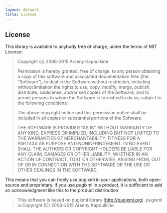 ```yaml
---
layout: default
title: License
---
```


## License

This library is available to anybody free of charge, under the terms of MIT License:

> Copyright (c) 2006-2015 Arseny Kapoulkine
>
> Permission is hereby granted, free of charge, to any person obtaining a copy of this software and associated documentation files (the "Software"), to deal in the Software without restriction, including without limitation the rights to use, copy, modify, merge, publish, distribute, sublicense, and/or sell copies of the Software, and to permit persons to whom the Software is furnished to do so, subject to the following conditions:
>
> The above copyright notice and this permission notice shall be included in all copies or substantial portions of the Software.
>
> THE SOFTWARE IS PROVIDED "AS IS", WITHOUT WARRANTY OF ANY KIND, EXPRESS OR IMPLIED, INCLUDING BUT NOT LIMITED TO THE WARRANTIES OF MERCHANTABILITY, FITNESS FOR A PARTICULAR PURPOSE AND NONINFRINGEMENT. IN NO EVENT SHALL THE AUTHORS OR COPYRIGHT HOLDERS BE LIABLE FOR ANY CLAIM, DAMAGES OR OTHER LIABILITY, WHETHER IN AN ACTION OF CONTRACT, TORT OR OTHERWISE, ARISING FROM, OUT OF OR IN CONNECTION WITH THE SOFTWARE OR THE USE OR OTHER DEALINGS IN THE SOFTWARE.

This means that you can freely use pugixml in your applications, both open-source and proprietary. If you use pugixml in a product, it is sufficient to add an acknowledgment like this to the product distribution:

> This software is based on pugixml library (http://pugixml.org).
> pugixml is Copyright (C) 2006-2015 Arseny Kapoulkine.

